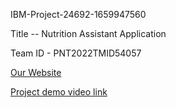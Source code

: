IBM-Project-24692-1659947560


Title -- Nutrition Assistant Application


Team ID - PNT2022TMID54057


[Our Website](http://159.122.186.196:32008/)


[Project demo video link](https://drive.google.com/file/d/1qoexxRS3aFl8oK5uykGu1j1At6U4C2st/view?usp=share_link)
